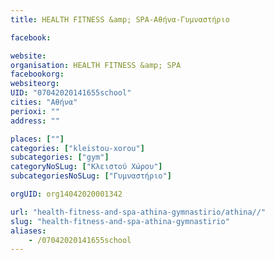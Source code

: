 ```yaml
---
title: HEALTH FITNESS &amp; SPA-Αθήνα-Γυμναστήριο

facebook:

website:
organisation: HEALTH FITNESS &amp; SPA
facebookorg:
websiteorg:
UID: "07042020141655school"
cities: "Αθήνα"
perioxi: ""
address: ""

places: [""]
categories: ["kleistou-xorou"]
subcategories: ["gym"]
categoryNoSLug: ["Κλειστού Χώρου"]
subcategoriesNoSLug: ["Γυμναστήριο"]

orgUID: org14042020001342

url: "health-fitness-and-spa-athina-gymnastirio/athina//"
slug: "health-fitness-and-spa-athina-gymnastirio"
aliases:
    - /07042020141655school
---
```





